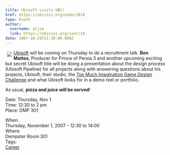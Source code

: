 ```yaml
---
title: Ubisoft visits UBC! 
href: https://ubccsss.org/node/1010
type: Event
author:
  username: atjia
  link: https://ubccsss.org/user/14
date: 2007-10-29T21:38:00.000Z
---
```


<div class="field field-name-body field-type-text-with-summary field-label-hidden"><div class="field-items"><div class="field-item even"><p><img src="/files/ubisoft_logo.gif" vspace="5" hspace="5" align="left"><a href="https://www.ubi.com/ENCA/default.aspx">Ubisoft</a> will be coming on Thursday to do a recruitment talk.  <strong>Ben Mattes</strong>, Producer for Prince of Persia 3 and another upcoming exciting but secret Ubisoft title will be doing a presentation about the design process (Ubisoft Pipeline) for all projects along with answering questions about his projects, Ubisoft, their studio, the <a href="http://www.toomuchimagination.ca/">Too Much Imagination Game Design Challenge</a> and what Ubisoft looks for in a demo reel or portfolio.</p>
<p>As usual, <strong>pizza and juice will be served</strong>!</p>
<p>Date: Thursday, Nov 1<br>
Time: 12:30 to 2 pm<br>
Place: DMP 301</p>
</div></div></div><div class="field field-name-field-dates field-type-datetime field-label-above"><div class="field-label">When:&#xA0;</div><div class="field-items"><div class="field-item even"><span class="date-display-single">Thursday, November 1, 2007 - <span class="date-display-range"><span class="date-display-start">12:30</span> to <span class="date-display-end">14:00</span></span></span></div></div></div><div class="field field-name-field-location field-type-text field-label-above"><div class="field-label">Where:&#xA0;</div><div class="field-items"><div class="field-item even">Dempster Room 301</div></div></div>    <footer>
    <div class="field field-name-field-tags field-type-taxonomy-term-reference field-label-above"><div class="field-label">Tags:&#xA0;</div><div class="field-items"><div class="field-item even"><a href="/career">Career</a></div></div></div>      </footer>